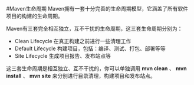 #Maven生命周期
  Maven拥有一套十分完善的生命周期模型，它涵盖了所有软件项目的构建的生命周期。
  
  Maven有三套完全相互独立，互不干扰的生命周期，这三套生命周期分别为：

  * Clean Lifecycle    在真正构建之前进行一些清理工作
  * Default Lifecycle  构建项目，包括：编译、测试、打包、部署等等
  * Site Lifecycle     生成项目报告、发布站点等

  这三套生命周期是相互独立、互不干扰的，你可以单独调用 **mvn clean** 、 **mvn install** 、 **mvn site** 来分别进行目录清理，构建项目和发布站点。

